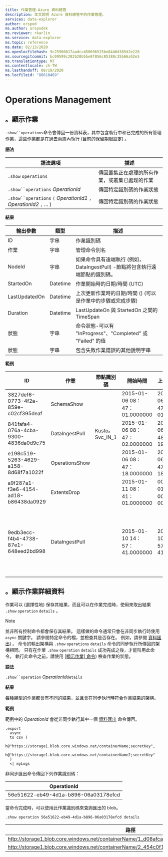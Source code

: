 ```yaml
---
title: 作業管理-Azure 資料總管
description: 本文說明 Azure 資料總管中的作業管理。
services: data-explorer
author: orspod
ms.author: orspodek
ms.reviewer: rkarlin
ms.service: data-explorer
ms.topic: reference
ms.date: 02/13/2020
ms.openlocfilehash: 9c25900817aadcc450696525be8446d385d2e220
ms.sourcegitcommit: bc09599c282b20b5be8f056c85188c35b66a52e5
ms.translationtype: MT
ms.contentlocale: zh-TW
ms.lasthandoff: 08/19/2020
ms.locfileid: "88610469"
---
```

# <a name="operations-management"></a>Operations Management

## <a name="show-operations"></a>。顯示作業 

`.show``operations`命令會傳回一份資料表，其中包含執行中和已完成的所有管理作業，這些作業都是在過去兩周內執行 (目前的保留期限設定) 。

**語法**

|語法選項|描述|
|---|---| 
|`.show` `operations`              |傳回叢集正在處理的所有作業，或叢集已處理的作業
|`.show``operations` *OperationId*|傳回特定識別碼的作業狀態 
|`.show``operations` `(` *OperationId1* `,` *OperationId2* `,` ... ) |傳回特定識別碼的作業狀態

**結果**
 
|輸出參數 |類型 |描述
|---|---|---
|ID |字串 |作業識別碼
|作業 |字串 |管理命令別名
|NodeId |字串 |如果命令具有遠端執行 (例如，DataIngestPull) -節點將包含執行遠端節點的識別碼。
|StartedOn |Datetime |作業開始時的日期/時間 (UTC) 
|LastUpdatedOn |Datetime |上次更新作業時的日期/時間 ()  (可以是作業中的步驟或完成步驟) 
|Duration |Datetime |LastUpdateOn 與 StartedOn 之間的 TimeSpan
|狀態 |字串 |命令狀態-可以有 "InProgress"、"Completed" 或 "Failed" 的值
|狀態 |字串 |包含失敗作業錯誤的其他說明字串
 
**範例**
 
|ID |作業 |節點識別碼 |開始時間 |上次更新時間 |Duration |狀態 |狀態 
|--|--|--|--|--|--|--|--
|3827def6-0773-4f2a-859e-c02cf395deaf |SchemaShow | |2015-01-06 08：47：01.0000000 |2015-01-06 08：47：01.0000000 |0001-01-01 00：00：00.0000000 |已完成 |
|841fafa4-076a-4cba-9300-4836da0d9c75 |DataIngestPull |Kusto。 Svc_IN_1 |2015-01-06 08：47：02.0000000 |2015-01-06 08：48：19.0000000 |0001-01-01 00：01：17.0000000 |已完成 |
|e198c519-5263-4629-a158-8d68f7a1022f |OperationsShow | |2015-01-06 08：47：18.0000000 |2015-01-06 08：47：18.0000000 |0001-01-01 00：00：00.0000000 |已完成 |
|a9f287a1-f3e6-4154-ad18-b86438da0929 |ExtentsDrop | |2015-01-11 08：41：01.0000000 |0001-01-01 00：00：00.0000000 |0001-01-01 00：00：00.0000000 |InProgress |
|9edb3ecc-f4b4-4738-87e1-648eed2bd998 |DataIngestPull | |2015-01-10 14：57：41.0000000 |2015-01-10 14：57：41.0000000 |0001-01-01 00：00：00.0000000 |失敗 |集合已修改。 列舉運算可能無法執行。

## <a name="show-operation-details"></a>。顯示作業詳細資料

作業可以 (選擇性地) 保存其結果，而且可以在作業完成時，使用來取出結果 `.show` `operation` `details` 。

> [!NOTE]
> 並非所有控制命令都會保存其結果。 這樣做的命令通常只會在非同步執行時使用 `async` 關鍵字。 請參閱特定命令的檔，並檢查其是否存在。 例如，請參閱 [資料匯出](data-export/index.md)) 。
> 命令的輸出架構與 `.show` `operations` `details` 命令的同步執行所傳回的架構相同。
> 只有在作業 `.show` `operation` `details` 成功完成之後，才能叫用此命令。 執行此命令之前，請使用 [ [顯示作業] 命令](#show-operations)) 檢查作業的狀態。

**語法**

`.show``operation` *OperationId*`details`

**結果**

每種類型的作業都會有不同的結果，並且會在同步執行時符合作業結果的架構。

**範例**

範例中的 *OperationId* 會從非同步執行其中一個 [資料匯出](../management/data-export/index.md) 命令傳回。

```kusto 
.export 
  async 
  to csv ( 
    h@"https://storage1.blob.core.windows.net/containerName;secretKey", 
    h@"https://storage1.blob.core.windows.net/containerName2;secretKey" 
  ) 
  <| myLogs 
```

非同步匯出命令傳回下列作業識別碼：

|OperationId|
|---|
|56e51622-eb49-4d1a-b896-06a03178efcd|

當命令完成時，可以使用此作業識別碼來查詢匯出的 blob。 

```kusto
.show operation 56e51622-eb49-4d1a-b896-06a03178efcd details 
```

|路徑|NumRecords |
|---|---|
|http://storage1.blob.core.windows.net/containerName/1_d08afcae2f044c1092b279412dcb571b.csv|10|
|http://storage1.blob.core.windows.net/containerName/2_454c0f1359e24795b6529da8a0101330.csv|15|
